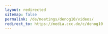 ```yaml
---
layout: redirected
sitemap: false
permalink: /de/meetings/denog10/videos/
redirect_to: https://media.ccc.de/c/denog10
---
```

